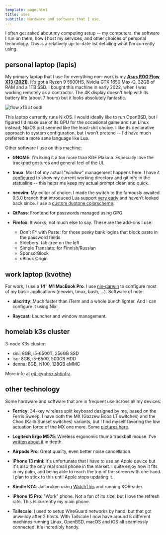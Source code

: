 ```yaml
---
template: page.html
title: uses
subtitle: Hardware and software that I use.
---
```


I often get asked about my computing setup -- my computers, the software
I run on them, how I host my services, and other choices of personal
technology. This is a relatively up-to-date list detailing what I'm
currently using.

## personal laptop (lapis)

My primary laptop that I use for everything non-work is my [**Asus ROG
Flow X13 (2021)**](/blog/flow-x13). It's got a Ryzen 9 5900HS, Nvidia
GTX 1650 Max-Q, 32GB of RAM and a 1TB SSD. I bought this machine in
early 2022, when I was working remotely as a contractor. The 4K display
doesn't help with its battery life (about 7 hours) but it looks
absolutely fantastic.

![flow x13 at oodi](https://cdn.icyphox.sh/w6UH4.jpg)

This laptop currently runs NixOS. I would ideally like to run OpenBSD,
but I figured I'd make use of its GPU for the occasional game and run
Linux instead; NixOS just seemed like the least-shit choice. I like its
declarative approach to system configuration, but I won't pretend -- I'd
have much preferred a more sane language like Lua.

Other software I use on this machine:

- **GNOME**: I'm liking it a ton more than KDE Plasma. Especially love
  the trackpad gestures and general feel of the UI.

- **tmux**: Most of my actual "window" management happens here. I have
  it
  [configured](https://git.icyphox.sh/dotfiles/blob/master/nix/programs/tmux.nix)
  to show my current working directory and git info in the statusline --
  this helps me keep my actual prompt clean and quick.

- **neovim**: My editor of choice. I made the switch to the famously
  awaited 0.5.0 branch that introduced Lua support [very
  early](/blog/nvim-lua/) and haven't looked back since. I use a [custom
  duotone
  colorscheme](https://git.icyphox.sh/dotfiles/blob/master/nvim/colors/plain.lua).

- **QtPass**: Frontend for passwords managed using GPG.

- **Firefox**: It works; not much else to say. These are the add-ons I
  use:
  * Don't F* with Paste: for those pesky bank logins that block paste in
    the password fields
  * Sidebery: tab-tree on the left
  * Simple Translate: for Finnish/Russian
  * SponsorBlock
  * uBlock Origin

## work laptop (kvothe)

For work, I use a **14" M1 MacBook Pro**. I use
[nix-darwin](https://github.com/LnL7/nix-darwin) to configure most of my
basic applications (neovim, tmux, bash, ...). Software of note:

- **alacritty**: Much faster than iTerm and a whole bunch lighter. And I
can configure it using Nix!

- **Raycast**: Launcher and window management.

## homelab k3s cluster

3-node K3s cluster:
- sini: 8GB, i5-6500T, 256GB SSD
- iso: 8GB, i5-6500, 500GB HDD
- denna: 8GB, N100, 128GB eMMC

More info at [git.icyphox.sh/infra](https://git.icyphox.sh/infra).

## other technology

Some hardware and software that are in frequent use across all my
devices:

- **Ferricy**: 34-key wireless split keyboard designed by me, based on
  the Ferris Sweep. I have both the MX (Gazzew Boba LT switches) and the
  Choc (Kailh Sunset switches) variants, but I find myself favoring the
  low actuation force of the MX one more. Some [pictures
  here](/blog/2022-in-review/#keyboards-my-first-new-expensive-hobby).

- **Logitech Ergo M575**: Wireless ergonomic thumb trackball mouse. I've
  [written about it](/blog/m575) in depth.

- **Airpods Pro**: Great quality, even better noise cancellation.

- **iPhone 13 mini**: It's unfortunate that I have to use an Apple
  device but it's also the only real small phone in the market. I quite
  enjoy how it fits in my palm, and being able to reach the top of the
  screen with one hand. I plan to stick to this until Apple stops
  updating it.

- **Kindle KT4**: Jailbroken using
  [WatchThis](https://www.mobileread.com/forums/showthread.php?t=346037)
  and running KOReader.

- **iPhone 15 Pro**: "Work" phone. Not a fan of its size, but I love the
  refresh rate. This is currently my main phone.

- **Tailscale**: I used to setup WireGuard networks by hand, but that
  got unweildy after 3 hosts. With Tailscale I now have around 8
  different machines running Linux, OpenBSD, macOS and iOS all
  seamlessly connected. It's incredibly handy.
